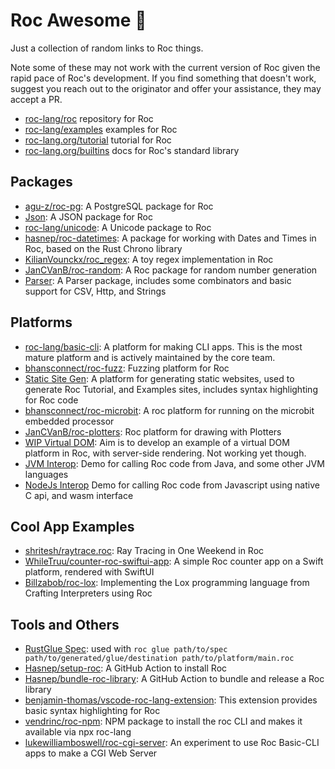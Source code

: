 
# Roc Awesome 🤘

Just a collection of random links to Roc things. 

Note some of these may not work with the current version of Roc given the rapid pace of Roc's development. If you find something that doesn't work, suggest you reach out to the originator and offer your assistance, they may accept a PR.

- [roc-lang/roc](https://github.com/roc-lang/roc) repository for Roc
- [roc-lang/examples](https://github.com/roc-lang/examples) examples for Roc
- [roc-lang.org/tutorial](https://www.roc-lang.org/tutorial) tutorial for Roc
- [roc-lang.org/builtins](https://www.roc-lang.org/builtins) docs for Roc's standard library

## Packages
- [agu-z/roc-pg](https://github.com/agu-z/roc-pg): A PostgreSQL package for Roc
- [Json](https://github.com/lukewilliamboswell/roc-package-explorations/tree/main/packages/json): A JSON package for Roc 
- [roc-lang/unicode](https://github.com/roc-lang/unicode): A Unicode package to Roc
- [hasnep/roc-datetimes](https://github.com/hasnep/roc-datetimes): A package for working with Dates and Times in Roc, based on the Rust Chrono library
- [KilianVounckx/roc_regex](https://github.com/KilianVounckx/roc_regex): A toy regex implementation in Roc
- [JanCVanB/roc-random](https://github.com/JanCVanB/roc-random): A Roc package for random number generation
- [Parser](https://github.com/roc-lang/roc/tree/main/examples/parser/package): A Parser package, includes some combinators and basic support for CSV, Http, and Strings

## Platforms
- [roc-lang/basic-cli](https://github.com/roc-lang/basic-cli): A platform for making CLI apps. This is the most mature platform and is actively maintained by the core team.
- [bhansconnect/roc-fuzz](https://github.com/bhansconnect/roc-fuzz): Fuzzing platform for Roc
- [Static Site Gen](https://github.com/roc-lang/roc/tree/main/examples/static-site-gen): A platform for generating static websites, used to generate Roc Tutorial, and Examples sites, includes syntax highlighting for Roc code
- [bhansconnect/roc-microbit](https://github.com/bhansconnect/roc-microbit): A roc platform for running on the microbit embedded processor
- [JanCVanB/roc-plotters](https://github.com/JanCVanB/roc-plotters): Roc platform for drawing with Plotters
- [WIP Virtual DOM](https://github.com/roc-lang/roc/tree/main/examples/virtual-dom-wip): Aim is to develop an example of a virtual DOM platform in Roc, with server-side rendering. Not working yet though.
- [JVM Interop](https://github.com/roc-lang/roc/tree/main/examples/jvm-interop): Demo for calling Roc code from Java, and some other JVM languages
- [NodeJs Interop](https://github.com/roc-lang/roc/tree/main/examples/nodejs-interop) Demo for calling Roc code from Javascript using native C api, and wasm interface

## Cool App Examples
- [shritesh/raytrace.roc](https://github.com/shritesh/raytrace.roc): Ray Tracing in One Weekend in Roc
- [WhileTruu/counter-roc-swiftui-app](https://github.com/WhileTruu/counter-roc-swiftui-app): A simple Roc counter app on a Swift platform, rendered with SwiftUI
- [Billzabob/roc-lox](https://github.com/Billzabob/roc-lox): Implementing the Lox programming language from Crafting Interpreters using Roc

## Tools and Others
- [RustGlue Spec](https://github.com/roc-lang/roc/blob/main/crates/glue/src/RustGlue.roc): used with `roc glue path/to/spec path/to/generated/glue/destination path/to/platform/main.roc`
- [Hasnep/setup-roc](https://github.com/Hasnep/setup-roc): A GitHub Action to install Roc
- [Hasnep/bundle-roc-library](https://github.com/Hasnep/bundle-roc-library): A GitHub Action to bundle and release a Roc library
- [benjamin-thomas/vscode-roc-lang-extension](https://github.com/benjamin-thomas/vscode-roc-lang-extension): This extension provides basic syntax highlighting for Roc
- [vendrinc/roc-npm](https://github.com/vendrinc/roc-npm/): NPM package to install the roc CLI and makes it available via npx roc-lang
- [lukewilliamboswell/roc-cgi-server](https://github.com/lukewilliamboswell/roc-cgi-server): An experiment to use Roc Basic-CLI apps to make a CGI Web Server 


